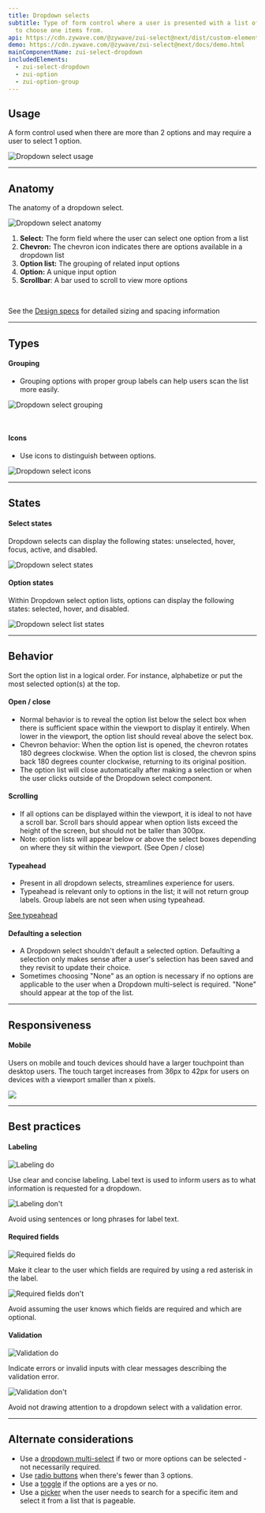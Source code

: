 ```yaml
---
title: Dropdown selects
subtitle: Type of form control where a user is presented with a list of options
  to choose one items from.
api: https://cdn.zywave.com/@zywave/zui-select@next/dist/custom-elements.json
demo: https://cdn.zywave.com/@zywave/zui-select@next/docs/demo.html
mainComponentName: zui-select-dropdown
includedElements:
  - zui-select-dropdown
  - zui-option
  - zui-option-group
---
```

## Usage

A form control used when there are more than 2 options and may require a user to select 1 option.

![Dropdown select usage](/images/select_usage.svg)

- - -

## Anatomy

The anatomy of a dropdown select.

![Dropdown select anatomy](/images/select_anatomy.svg)

1. **Select:** The form field where the user can select one option from a list
2. **Chevron:** The chevron icon indicates there are options available in a dropdown list
3. **Option list:** The grouping of related input options
4. **Option:** A unique input option
5. **Scrollbar**: A bar used to scroll to view more options 

<br>

See the [Design specs](https://xd.adobe.com/view/ef2f902b-219f-4e41-8bba-2bf079fc5969-ba7c/grid) for detailed sizing and spacing information

- - -

## Types

#### Grouping

* Grouping options with proper group labels can help users scan the list more easily.

![Dropdown select grouping](/images/select_grouping_specs.svg)

<br>

#### Icons

* Use icons to distinguish between options.

![Dropdown select icons](/images/select_icon_specs.svg)

- - -

## States

#### Select states

Dropdown selects can display the following states: unselected, hover, focus, active, and disabled.

![Dropdown select states](/images/select_states.svg)

#### Option states

Within Dropdown select option lists, options can display the following states: selected, hover, and disabled.

![Dropdown select list states](/images/select_list_states.svg)

- - -

## Behavior

Sort the option list in a logical order. For instance, alphabetize or put the most selected option(s) at the top.

#### Open / close

* Normal behavior is to reveal the option list below the select box when there is sufficient space within the viewport to display it entirely. When lower in the viewport, the option list should reveal above the select box.
* Chevron behavior: When the option list is opened, the chevron rotates 180 degrees clockwise. When the option list is closed, the chevron spins back 180 degrees counter clockwise, returning to its original position.
* The option list will close automatically after making a selection or when the user clicks outside of the Dropdown select component.

#### Scrolling

* If all options can be displayed within the viewport, it is ideal to not have a scroll bar. Scroll bars should appear when option lists exceed the height of the screen, but should not be taller than 300px.
* Note: option lists will appear below or above the select boxes depending on where they sit within the viewport. (See Open / close)

#### Typeahead

* Present in all dropdown selects, streamlines experience for users.
* Typeahead is relevant only to options in the list; it will not return group labels. Group labels are not seen when using typeahead.

[See typeahead](/design-system/patterns/typeahead/)

#### Defaulting a selection

* A Dropdown select shouldn't default a selected option. Defaulting a selection only makes sense after a user's selection has been saved and they revisit to update their choice.
* Sometimes choosing "None" as an option is necessary if no options are applicable to the user when a Dropdown multi-select is required. "None" should appear at the top of the list.

- - -

## Responsiveness

#### Mobile

Users on mobile and touch devices should have a larger touchpoint than desktop users. The touch target increases from 36px to 42px for users on devices with a viewport smaller than x pixels.

![](/images/select_responsiveness.svg)

- - -

## Best practices

#### Labeling

<docs-grid columns="2">

<div>

![Labeling do](/images/select_bestpractices-–-do.svg)

<docs-do>
Use clear and concise labeling. Label text is used to inform users as to what information is requested for a dropdown. 
</docs-do>

</div>

<div>

![Labeling don't](/images/select_bestpractices-–-donot.svg)

<docs-do-not>
Avoid using sentences or long phrases for label text. 
</docs-do-not>

</div>

</docs-grid>

<docs-spacer>

</docs-spacer>

#### Required fields

<docs-grid columns="2">

<div>

![Required fields do](/images/select_bestpractices-–-do-–-2.svg)

<docs-do>
Make it clear to the user which fields are required by using a red asterisk in the label.
</docs-do>

</div>

<div>

![Required fields don't](/images/select_bestpractices-–-donot-–-2.svg)

<docs-do-not>
Avoid assuming the user knows which fields are required and which are optional.
</docs-do-not>

</div>

</docs-grid>

<docs-spacer>

</docs-spacer>

#### Validation

<docs-grid columns="2">

<div>

![Validation do](/images/select_bestpractices-–-do-–-3.svg)

<docs-do>
Indicate errors or invalid inputs with clear messages describing the validation error.
</docs-do>

</div>

<div>

![Validation don't](/images/select_bestpractices-–-donot-–-3.svg)

<docs-do-not>
Avoid not drawing attention to a dropdown select with a validation error.
</docs-do-not>

</div>

</docs-grid>

<docs-spacer>

</docs-spacer>

- - -

## Alternate considerations

* Use a [dropdown multi-select](/design-system/components/dropdown-multi-selects/) if two or more options can be selected - not necessarily required.
* Use [radio buttons](/design-system/components/radio-buttons/) when there's fewer than 3 options.
* Use a [toggle](/design-system/components/toggles/) if the options are a yes or no.
* Use a [picker](/design-system/components/pickers/) when the user needs to search for a specific item and select it from a list that is pageable.
